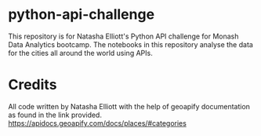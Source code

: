 # python-api-challenge
This repository is for Natasha Elliott's Python API challenge for Monash Data Analytics bootcamp. The notebooks in this repository analyse the data for the cities all around the world using APIs.
# Credits
All code written by Natasha Elliott with the help of geoapify documentation as found in the link provided.
https://apidocs.geoapify.com/docs/places/#categories
